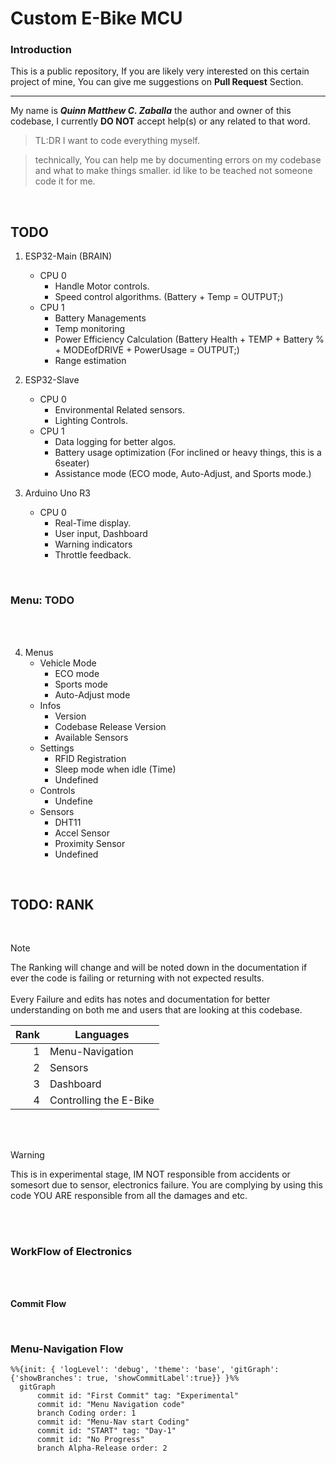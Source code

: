 # Custom E-Bike MCU
### Introduction
This is a public repository, If you are likely very interested on this certain project of mine, You can give me suggestions on **Pull Request** Section.

---
My name is **_Quinn Matthew C. Zaballa_** the author and owner of this codebase, I currently **DO NOT** accept help(s) or any related to that word. 
> TL:DR I want to code everything myself.

> technically, You can help me by documenting errors on my codebase and what to make things smaller. id like to be teached not someone code it for me.<br />
<br/>

## TODO

1. ESP32-Main (BRAIN)
   - CPU 0
     - Handle Motor controls.
     - Speed control algorithms. (Battery + Temp = OUTPUT;)
   - CPU 1
     - Battery Managements
     - Temp monitoring
     - Power Efficiency Calculation (Battery Health + TEMP + Battery % + MODEofDRIVE + PowerUsage = OUTPUT;)
     - Range estimation
    
2. ESP32-Slave
   - CPU 0
     - Environmental Related sensors.
     - Lighting Controls.
    - CPU 1
      - Data logging for better algos.
      - Battery usage optimization (For inclined or heavy things, this is a 6seater)
      - Assistance mode (ECO mode, Auto-Adjust, and Sports mode.)
     
3. Arduino Uno R3
   - CPU 0
     - Real-Time display.
     - User input, Dashboard
     - Warning indicators
     - Throttle feedback.
<br/>

### Menu: TODO
<br/><br/>

4. Menus
   - Vehicle Mode
     - ECO mode
     - Sports mode
     - Auto-Adjust mode
   - Infos
     - Version
     - Codebase Release Version
     - Available Sensors 
   - Settings
     - RFID Registration
     - Sleep mode when idle (Time)
     - Undefined
   - Controls
     - Undefine
   - Sensors
     - DHT11
     - Accel Sensor
     - Proximity Sensor
     - Undefined

<br/>


## TODO: RANK
<br/>

> [!NOTE]
> The Ranking will change and will be noted down in the documentation if ever the code is failing or returning with not expected results.<br/><br/>
> Every Failure and edits has notes and documentation for better understanding on both me and users that are looking at this codebase.

| Rank | Languages |
|-----:|-----------|
|     1| Menu-Navigation|
|     2| Sensors   |
|     3| Dashboard          |
|     4| Controlling the E-Bike   |

<br/><br/>

> [!WARNING]
> This is in experimental stage, IM NOT responsible from accidents or somesort due to sensor, electronics failure. You are complying by using this code YOU ARE responsible from all the damages and etc.

<br/><br/>

### WorkFlow of Electronics

<br/><br/>

**Commit Flow**

<br/>

### Menu-Navigation Flow

```mermaid
%%{init: { 'logLevel': 'debug', 'theme': 'base', 'gitGraph': {'showBranches': true, 'showCommitLabel':true}} }%%
  gitGraph
      commit id: "First Commit" tag: "Experimental"
      commit id: "Menu Navigation code"
      branch Coding order: 1
      commit id: "Menu-Nav start Coding"
      commit id: "START" tag: "Day-1"
      commit id: "No Progress"
      branch Alpha-Release order: 2
      
```
